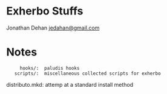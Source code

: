 Exherbo Stuffs
==============

Jonathan Dehan <jedahan@gmail.com>

Notes
=====
         hooks/:  paludis hooks
       scripts/:  miscellaneous collected scripts for exherbo
 distributo.mkd:  attemp at a standard install method
